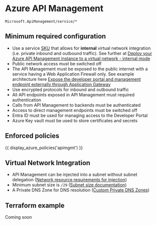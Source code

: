 # Azure API Management

```
Microsoft.ApiManagement/service/*
```

## Minimum required configuration

- Use a service [SKU](https://learn.microsoft.com/en-us/azure/api-management/api-management-features) that allows for __internal__ virtual network integration (i.e. private inbound and outbound traffic). See further at [Deploy your Azure API Management instance to a virtual network - internal mode](https://learn.microsoft.com/en-us/azure/api-management/api-management-using-with-internal-vnet)
- Public network access must be switched off 
- The API Management must be exposed to the public internet with a service having a Web Application Firewall only. See example architecture here [Expose the developer portal and management endpoint externally through Application Gateway](https://learn.microsoft.com/en-us/azure/api-management/api-management-howto-integrate-internal-vnet-appgateway#expose-the-developer-portal-and-management-endpoint-externally-through-application-gateway)
- Use encrypted protocols for inbound and outbound traffic
- All API endpoints exposed in API Management must required authentication
- Calls from API Management to backends must be authenticated
- Access to direct management endpoints must be switched off
- Entra ID must be used for managing access to the Developer Portal
- Azure Key vault must be used to store certificates and secrets

## Enforced policies

{{ display_azure_policies('apimgmt') }}

## Virtual Network Integration

- API Management can be injected into a subnet without subnet delegation ([Network resource requirements for injection](https://learn.microsoft.com/en-us/azure/api-management/virtual-network-concepts#network-resource-requirements-for-injection))
- Minimum subnet size is `/29` ([Subnet size documentation](https://learn.microsoft.com/en-us/azure/api-management/virtual-network-concepts#subnet-size))
- A Private DNS Zone for DNS resolution ([Custom Private DNS Zones](../platform-guide/azure-network-dns.md))

## Terraform example

Coming soon
